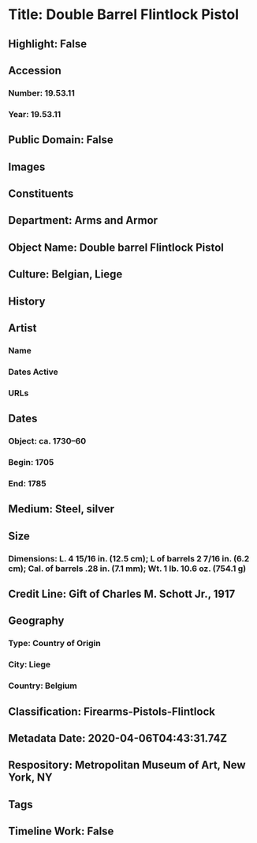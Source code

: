 # Title: Double Barrel Flintlock Pistol
## Highlight: False
## Accession
### Number: 19.53.11
### Year: 19.53.11
## Public Domain: False
## Images
## Constituents
## Department: Arms and Armor
## Object Name: Double barrel Flintlock Pistol
## Culture: Belgian, Liege
## History
## Artist
### Name
### Dates Active
### URLs
## Dates
### Object: ca. 1730–60
### Begin: 1705
### End: 1785
## Medium: Steel, silver
## Size
### Dimensions: L. 4 15/16 in. (12.5 cm); L of barrels 2 7/16 in. (6.2 cm); Cal. of barrels .28 in. (7.1 mm); Wt. 1 lb. 10.6 oz. (754.1 g)
## Credit Line: Gift of Charles M. Schott Jr., 1917
## Geography
### Type: Country of Origin
### City: Liege
### Country: Belgium
## Classification: Firearms-Pistols-Flintlock
## Metadata Date: 2020-04-06T04:43:31.74Z
## Respository: Metropolitan Museum of Art, New York, NY
## Tags
## Timeline Work: False